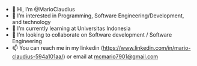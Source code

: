 - 👋 Hi, I’m @MarioClaudius
- 👀 I’m interested in Programming, Software Engineering/Development, and technology
- 🌱 I’m currently learning at Universitas Indonesia
- 💞️ I’m looking to collaborate on Software development / Software Engineering
- 📫 You can reach me in my linkedin (https://www.linkedin.com/in/mario-claudius-594a101aa/) or email at mcmario7901@gmail.com

<!---
MarioClaudius/MarioClaudius is a ✨ special ✨ repository because its `README.md` (this file) appears on your GitHub profile.
You can click the Preview link to take a look at your changes.
--->
